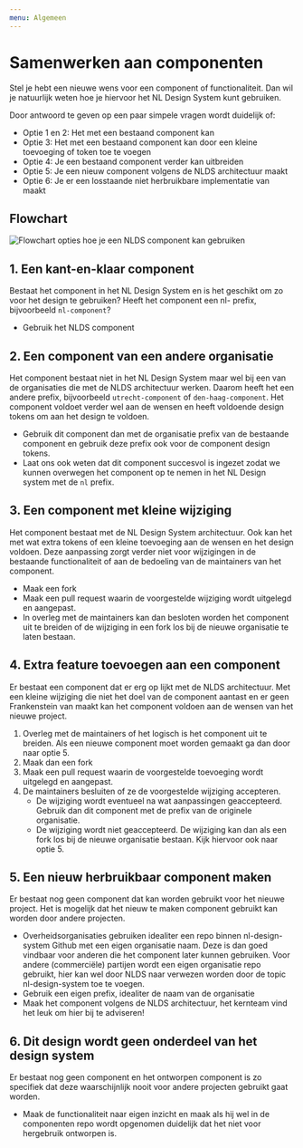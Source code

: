```yaml
---
menu: Algemeen
---
```


# Samenwerken aan componenten

Stel je hebt een nieuwe wens voor een component of functionaliteit. Dan wil je natuurlijk weten hoe je hiervoor het NL Design System kunt gebruiken.

Door antwoord te geven op een paar simpele vragen wordt duidelijk of: 

- Optie 1 en 2: Het met een bestaand component kan
- Optie 3: Het met een bestaand component kan door een kleine toevoeging of token toe te voegen
- Optie 4: Je een bestaand component verder kan uitbreiden
- Optie 5: Je een nieuw component volgens de NLDS architectuur maakt
- Optie 6: Je er een losstaande niet herbruikbare implementatie van maakt

## Flowchart

![Flowchart opties hoe je een NLDS component kan gebruiken](https://i.imgur.com/LZcYeXT.jpg)


## 1. Een kant-en-klaar component

Bestaat het component in het NL Design System en is het geschikt om zo voor het design te gebruiken? Heeft het component een nl- prefix, bijvoorbeeld `nl-component`?
- Gebruik het NLDS component

## 2. Een component van een andere organisatie

Het component bestaat niet in het NL Design System maar wel bij een van de organisaties die met de NLDS architectuur werken. Daarom heeft het een andere prefix, bijvoorbeeld `utrecht-component` of `den-haag-component`.
Het component voldoet verder wel aan de wensen en heeft voldoende design tokens om aan het design te voldoen.

- Gebruik dit component dan met de organisatie prefix van de bestaande component en gebruik deze prefix ook voor de component design tokens.
- Laat ons ook weten dat dit component succesvol is ingezet zodat we kunnen overwegen het component op te nemen in het NL Design system met de `nl` prefix.

## 3. Een component met kleine wijziging

Het component bestaat met de NL Design System architectuur. Ook kan het met wat extra tokens of een kleine toevoeging aan de wensen en het design voldoen. Deze aanpassing zorgt verder niet voor wijzigingen in de bestaande functionaliteit of aan de bedoeling van de maintainers van het component.

- Maak een fork
- Maak een pull request waarin de voorgestelde wijziging wordt uitgelegd en aangepast.
- In overleg met de maintainers kan dan besloten worden het component uit te breiden of de wijziging in een fork los bij de nieuwe organisatie te laten bestaan.
    
## 4. Extra feature toevoegen aan een component

Er bestaat een component dat er erg op lijkt met de NLDS architectuur. Met een kleine wijziging die niet het doel van de component aantast en er geen Frankenstein van maakt kan het component voldoen aan de wensen van het nieuwe project.

1. Overleg met de maintainers of het logisch is het component uit te breiden. Als een nieuwe component moet worden gemaakt ga dan door naar optie 5.
2. Maak dan een fork
3. Maak een pull request waarin de voorgestelde toevoeging wordt uitgelegd en aangepast.
4. De maintainers besluiten of ze de voorgestelde wijziging accepteren.
	- De wijziging wordt eventueel na wat aanpassingen geaccepteerd. Gebruik dan dit component met de prefix van de originele organisatie.
	- De wijziging wordt niet geaccepteerd. De wijziging kan dan als een fork los bij de nieuwe organisatie bestaan. Kijk hiervoor ook naar optie 5.

## 5. Een nieuw herbruikbaar component maken

Er bestaat nog geen component dat kan worden gebruikt voor het nieuwe project.
Het is mogelijk dat het nieuw te maken component gebruikt kan worden door andere projecten.

- Overheidsorganisaties gebruiken idealiter een repo binnen nl-design-system Github met een eigen organisatie naam. Deze is dan goed vindbaar voor anderen die het component later kunnen gebruiken. Voor andere (commerciële) partijen wordt een eigen organisatie repo gebruikt, hier kan wel door NLDS naar verwezen worden door de topic nl-design-system toe te voegen.
- Gebruik een eigen prefix, idealiter de naam van de organisatie
- Maak het component volgens de NLDS architectuur, het kernteam vind het leuk om hier bij te adviseren!

## 6. Dit design wordt geen onderdeel van het design system

Er bestaat nog geen component en het ontworpen component is zo specifiek dat deze waarschijnlijk nooit voor andere projecten gebruikt gaat worden.

- Maak de functionaliteit naar eigen inzicht en maak als hij wel in de componenten repo wordt opgenomen duidelijk dat het niet voor hergebruik ontworpen is.